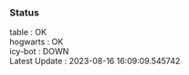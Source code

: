 ### Status


table : OK  
hogwarts : OK  
icy-bot : DOWN  
Latest Update : 2023-08-16 16:09:09.545742
